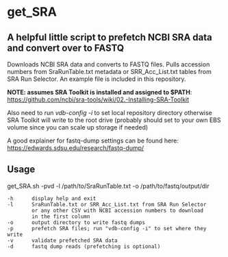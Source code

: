 # get_SRA

## A helpful little script to prefetch NCBI SRA data and convert over to FASTQ

Downloads NCBI SRA data and converts to FASTQ files. Pulls accession numbers 
from SraRunTable.txt metadata or SRR_Acc_List.txt tables from SRA Run
Selector. An example file is included in this repository.

**NOTE: assumes SRA Toolkit is installed and assigned to $PATH**: 
https://github.com/ncbi/sra-tools/wiki/02.-Installing-SRA-Toolkit
 
Also need to run *vdb-config -i* to set local repository directory
otherwise SRA Toolkit will write to the root drive (probably should set
to your own EBS volume since you can scale up storage if needed)

A good explainer for fastq-dump settings can be found here:
https://edwards.sdsu.edu/research/fastq-dump/


## Usage

get_SRA.sh -pvd -l /path/to/SraRunTable.txt -o /path/to/fastq/output/dir

	-h		display help and exit
	-l		SraRunTable.txt or SRR_Acc_List.txt from SRA Run Selector
			or any other CSV with NCBI accession numbers to download
			in the first column
	-o		output directory to write fastq dumps
	-p		prefetch SRA files; run "vdb-config -i" to set where they write
	-v		validate prefetched SRA data
	-d		fastq dump reads (prefetching is optional)
